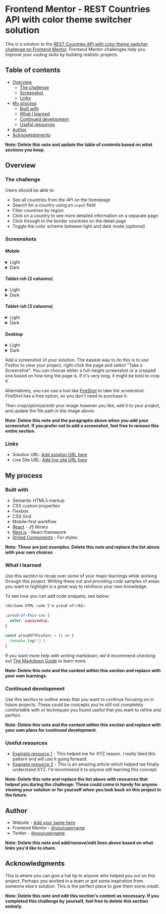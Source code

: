 # Frontend Mentor - REST Countries API with color theme switcher solution

This is a solution to the [REST Countries API with color theme switcher
challenge on Frontend Mentor](https://www.frontendmentor.io/challenges/rest-countries-api-with-color-theme-switcher-5cacc469fec04111f7b848ca).
Frontend Mentor challenges help you improve your coding skills by building
realistic projects.

## Table of contents

- [Overview](#overview)
  - [The challenge](#the-challenge)
  - [Screenshot](#screenshot)
  - [Links](#links)
- [My process](#my-process)
  - [Built with](#built-with)
  - [What I learned](#what-i-learned)
  - [Continued development](#continued-development)
  - [Useful resources](#useful-resources)
- [Author](#author)
- [Acknowledgments](#acknowledgments)

**Note: Delete this note and update the table of contents based on what
sections you keep.**

## Overview

### The challenge

Users should be able to:

- See all countries from the API on the homepage
- Search for a country using an `input` field
- Filter countries by region
- Click on a country to see more detailed information on a separate page
- Click through to the border countries on the detail page
- Toggle the color scheme between light and dark mode *(optional)*

### Screenshots

#### Mobile

<details>
  <summary>Light</summary>
  <img src="./screenshot-mobile-light.png" />
</details>

<details>
  <summary>Dark</summary>
  <img src="./screenshot-mobile-dark.png" />
</details>

#### Tablet-ish (2 columns)

<details>
  <summary>Light</summary>
  <img src="./screenshot-tab1-light.png" />
</details>

<details>
  <summary>Dark</summary>
  <img src="./screenshot-tab1-dark.png" />
</details>

#### Tablet-ish (3 columns)

<details>
  <summary>Light</summary>
  <img src="./screenshot-tab2-light.png" />
</details>

<details>
  <summary>Dark</summary>
  <img src="./screenshot-tab2-dark.png" />
</details>

#### Desktop

<details>
  <summary>Light</summary>
  <img src="./screenshot-desktop-light.png" />
</details>

<details>
  <summary>Dark</summary>
  <img src="./screenshot-desktop-dark.png" />
</details>

Add a screenshot of your solution. The easiest way to do this is
to use Firefox to view your project, right-click the page and select
"Take a Screenshot". You can choose either a full-height screenshot
or a cropped one based on how long the page is. If it's very long, it might
be best to crop it.

Alternatively, you can use a tool like [FireShot](https://getfireshot.com/)
to take the screenshot. FireShot has a free option, so you don't need to
purchase it.

Then crop/optimize/edit your image however you like, add it to your project,
and update the file path in the image above.

**Note: Delete this note and the paragraphs above when you add your screenshot.
If you prefer not to add a screenshot, feel free to remove this entire section.**

### Links

- Solution URL: [Add solution URL here](https://your-solution-url.com)
- Live Site URL: [Add live site URL here](https://your-live-site-url.com)

## My process

### Built with

- Semantic HTML5 markup
- CSS custom properties
- Flexbox
- CSS Grid
- Mobile-first workflow
- [React](https://reactjs.org/) - JS library
- [Next.js](https://nextjs.org/) - React framework
- [Styled Components](https://styled-components.com/) - For styles

**Note: These are just examples. Delete this note and replace
the list above with your own choices**

### What I learned

Use this section to recap over some of your major learnings while working
through this project. Writing these out and providing code samples of areas
you want to highlight is a great way to reinforce your own knowledge.

To see how you can add code snippets, see below:

```html
<h1>Some HTML code I'm proud of</h1>
```

```css
.proud-of-this-css {
  color: papayawhip;
}
```

```js
const proudOfThisFunc = () => {
  console.log('🎉')
}
```

If you want more help with writing markdown, we'd recommend checking out
[The Markdown Guide](https://www.markdownguide.org/) to learn more.

**Note: Delete this note and the content within this section and replace
 with your own learnings.**

### Continued development

Use this section to outline areas that you want to continue
focusing on in future projects. These could be concepts you're still not
completely comfortable with or techniques you found useful that you want
to refine and perfect.

**Note: Delete this note and the content within this section and replace
 with your own plans for continued development.**

### Useful resources

- [Example resource 1](https://www.example.com) - This helped me for XYZ reason.
 I really liked this pattern and will use it going forward.
- [Example resource 2](https://www.example.com) - This is an amazing article
which helped me finally understand XYZ. I'd recommend it to anyone still
learning this concept.

**Note: Delete this note and replace the list above with resources that helped
 you during the challenge. These could come in handy for anyone viewing
 your solution or for yourself when you look back on this project in the future.**

## Author

- Website - [Add your name here](https://www.your-site.com)
- Frontend Mentor - [@yourusername](https://www.frontendmentor.io/profile/yourusername)
- Twitter - [@yourusername](https://www.twitter.com/yourusername)

**Note: Delete this note and add/remove/edit lines above based on what
links you'd like to share.**

## Acknowledgments

This is where you can give a hat tip to anyone who helped you out on
this project. Perhaps you worked in a team or got some inspiration
from someone else's solution. This is the perfect place to give them some credit.

**Note: Delete this note and edit this section's content as necessary.
If you completed this challenge by yourself, feel free to delete this section entirely.**
